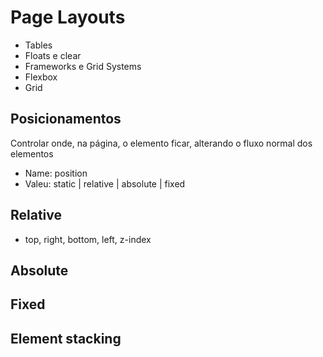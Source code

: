 # Page Layouts

- Tables
- Floats e clear
- Frameworks e Grid Systems
- Flexbox
- Grid

## Posicionamentos

Controlar onde, na página, o elemento ficar,
alterando o fluxo normal dos elementos

- Name: position
- Valeu: static | relative | absolute | fixed

## Relative

- top, right, bottom, left, z-index


## Absolute

## Fixed

## Element stacking